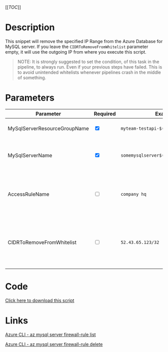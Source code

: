 [[_TOC_]]

# Description
This snippet will remove the specified IP Range from the Azure Database for MySQL server. If you leave the `CIDRToRemoveFromWhitelist` parameter empty, it will use the outgoing IP from where you execute this script.

> NOTE: It is strongly suggested to set the condition, of this task in the pipeline, to always run. Even if your previous steps have failed. This is to avoid unintended whitelists whenever pipelines crash in the middle of something.

# Parameters
| Parameter | Required  | Example Value | Description |
|--|--|--|--|
| MySqlServerResourceGroupName | <input type="checkbox" checked> | `myteam-testapi-$(Release.EnvironmentName)` | The name of the resource group the MySQL Server is in|
| MySqlServerName | <input type="checkbox" checked> | `somemysqlserver$(Release.EnvironmentName)` | The name for the MySQL Server resource. It's recommended to use just alphanumerical characters without hyphens etc. |
| AccessRuleName | <input type="checkbox"> | `company hq` | You can delete an accessrule based on it's rulename. If you leave this empty, it will take the `CIDRToRemoveFromWhitelist` to delete the IP address/range. |
| CIDRToRemoveFromWhitelist | <input type="checkbox"> | `52.43.65.123/32` | IP range in [CIDR](https://en.wikipedia.org/wiki/Classless_Inter-Domain_Routing) notation that should be removed from the whitelist. If you leave this value empty, it will use the machine's outbound `/32` ip (the machine where you are running this script from). |

# Code
[Click here to download this script](../../../../src/MySQL/Remove-IP-Whitelist-from-MySQL.ps1)

# Links

[Azure CLI - az mysql server firewall-rule list](https://docs.microsoft.com/nl-nl/cli/azure/mysql/server/firewall-rule?view=azure-cli-latest#az_mysql_server_firewall_rule_list)

[Azure CLI - az mysql server firewall-rule delete](https://docs.microsoft.com/nl-nl/cli/azure/mysql/server/firewall-rule?view=azure-cli-latest#az_mysql_server_firewall_rule_delete)